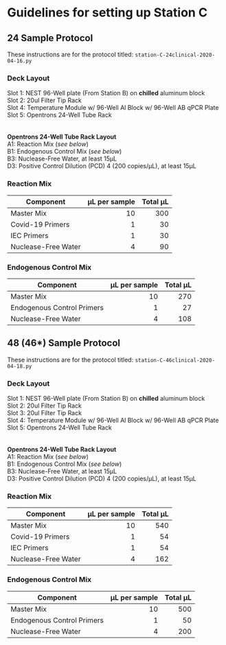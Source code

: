# Guidelines for setting up Station C

## 24 Sample Protocol
These instructions are for the protocol titled: `station-C-24clinical-2020-04-16.py`

### Deck Layout

Slot 1: NEST 96-Well plate (From Station B) on **chilled** aluminum block<br>
Slot 2: 20ul Filter Tip Rack<br>
Slot 4: Temperature Module w/ 96-Well Al Block w/ 96-Well AB qPCR Plate<br>
Slot 5: Opentrons 24-Well Tube Rack<br>
<br>
<br>
**Opentrons 24-Well Tube Rack Layout**<br>
A1: Reaction Mix (*see below*)<br>
B1: Endogenous Control Mix (*see below*)<br>
B3: Nuclease-Free Water, at least 15μL<br>
D3: Positive Control Dilution (PCD) 4 (200 copies/μL), at least 15μL<br>

### Reaction Mix

Component | μL per sample | Total μL
--- | ------------: | -------:
Master Mix | 10 | 300
Covid-19 Primers | 1 | 30
IEC Primers | 1 | 30
Nuclease-Free Water | 4 | 90

### Endogenous Control Mix

Component | μL per sample | Total μL
--- | ------------: | -------:
Master Mix | 10 | 270
Endogenous Control Primers | 1 | 27
Nuclease-Free Water | 4 | 108

## 48 (46*) Sample Protocol
These instructions are for the protocol titled: `station-C-46clinical-2020-04-18.py`

### Deck Layout

Slot 1: NEST 96-Well plate (From Station B) on **chilled** aluminum block<br>
Slot 2: 20ul Filter Tip Rack<br>
Slot 3: 20ul Filter Tip Rack<br>
Slot 4: Temperature Module w/ 96-Well Al Block w/ 96-Well AB qPCR Plate<br>
Slot 5: Opentrons 24-Well Tube Rack<br>
<br>
<br>
**Opentrons 24-Well Tube Rack Layout**<br>
A1: Reaction Mix (*see below*)<br>
B1: Endogenous Control Mix (*see below*)<br>
B3: Nuclease-Free Water, at least 15μL<br>
D3: Positive Control Dilution (PCD) 4 (200 copies/μL), at least 15μL<br>

### Reaction Mix

Component | μL per sample | Total μL
--- | ------------: | -------:
Master Mix | 10 | 540
Covid-19 Primers | 1 | 54
IEC Primers | 1 | 54
Nuclease-Free Water | 4 | 162

### Endogenous Control Mix

Component | μL per sample | Total μL
--- | ------------: | -------:
Master Mix | 10 | 500
Endogenous Control Primers | 1 | 50
Nuclease-Free Water | 4 | 200
